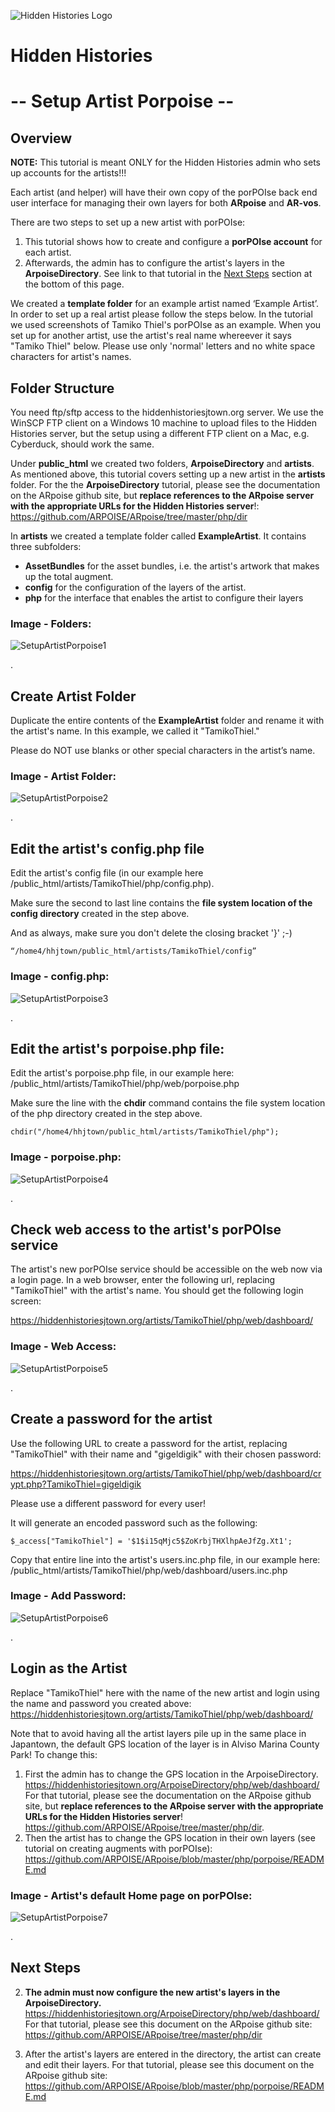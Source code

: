 ![Hidden Histories Logo](/images/hiddenhistories-logo.png)
# Hidden Histories
# -- Setup Artist Porpoise --
## Overview

**NOTE:** This tutorial is meant ONLY for the Hidden Histories admin who sets up accounts for the artists!!!

Each artist (and helper) will have their own copy of the porPOIse back end user interface for managing their own layers for both 
**ARpoise** and **AR-vos**.

There are two steps to set up a new artist with porPOIse:
1. This tutorial shows how to create and configure a **porPOIse account** for each artist.
2. Afterwards, the admin has to configure the artist's layers in the **ArpoiseDirectory**. See link to that tutorial in the [Next Steps](#next-steps) section at the bottom of this page.

We created a **template folder** for an example artist named ‘Example Artist’. In order to set up a real artist please follow the steps below. In the tutorial we used screenshots of Tamiko Thiel's porPOIse as an example. When you set up for another artist, use the artist's real name whereever it says "Tamiko Thiel" below. Please use only 'normal' letters and no white space characters for 
artist's names.

## Folder Structure
You need ftp/sftp access to the hiddenhistoriesjtown.org server. We use the WinSCP FTP client on a Windows 10 machine to upload 
files to the Hidden Histories server, but the setup using a different FTP client on a Mac, e.g. Cyberduck, should work the same.

Under **public_html** we created two folders, **ArpoiseDirectory** and **artists**. As mentioned above, this tutorial covers setting up a new artist in the **artists** folder. For the the **ArpoiseDirectory** tutorial, please see the 
documentation on the ARpoise github site, but **replace references to the ARpoise server with the appropriate URLs for the Hidden Histories server**!: https://github.com/ARPOISE/ARpoise/tree/master/php/dir

In **artists** we created a template folder called **ExampleArtist**. It contains three subfolders:
- **AssetBundles** for the asset bundles, i.e. the artist's artwork that makes up the total augment.
- **config** for the configuration of the layers of the artist.
- **php** for the interface that enables the artist to configure their layers

### Image - Folders:
![SetupArtistPorpoise1](/administration/images/SetupArtistPorpoise1.PNG)

.
## Create Artist Folder
Duplicate the entire contents of the **ExampleArtist** folder and rename it with the artist's name. In this example, we called it "TamikoThiel." 

Please do NOT use blanks or other special characters in the artist’s name.

### Image - Artist Folder:
![SetupArtistPorpoise2](/administration/images/SetupArtistPorpoise2.PNG)

.
## Edit the artist's config.php file
Edit the artist's config file (in our example here /public_html/artists/TamikoThiel/php/config.php).

Make sure the second to last line contains the **file system location of the config directory** created in the step above. 

And as always, make sure you don't delete the closing bracket '}' ;-)
```
“/home4/hhjtown/public_html/artists/TamikoThiel/config”
```
### Image - config.php:
![SetupArtistPorpoise3](/administration/images/SetupArtistPorpoise3.PNG)

.
## Edit the artist's porpoise.php file:
Edit the artist's porpoise.php file, in our example here: /public_html/artists/TamikoThiel/php/web/porpoise.php 

Make sure the line with the **chdir** command contains the file system location of the php directory created in the step above.
```
chdir("/home4/hhjtown/public_html/artists/TamikoThiel/php");
```
### Image - porpoise.php:
![SetupArtistPorpoise4](/administration/images/SetupArtistPorpoise4.PNG)

.
## Check web access to the artist's porPOIse service
The artist's new porPOIse service should be accessible on the web now via a login page. In a web browser, enter the following url, replacing "TamikoThiel" with the artist's name. You should get the following login screen:

https://hiddenhistoriesjtown.org/artists/TamikoThiel/php/web/dashboard/

### Image - Web Access:
![SetupArtistPorpoise5](/administration/images/SetupArtistPorpoise5.PNG)

.
## Create a password for the artist
Use the following URL to create a password for the artist, replacing "TamikoThiel" with their name and "gigeldigik" with their chosen password:

https://hiddenhistoriesjtown.org/artists/TamikoThiel/php/web/dashboard/crypt.php?TamikoThiel=gigeldigik

Please use a different password for every user!

It will generate an encoded password such as the following:
```
$_access["TamikoThiel"] = '$1$i15qMjc5$ZoKrbjTHXlhpAeJfZg.Xt1';
```
Copy that entire line into the artist's users.inc.php file, in our example here: /public_html/artists/TamikoThiel/php/web/dashboard/users.inc.php

### Image - Add Password:
![SetupArtistPorpoise6](/administration/images/SetupArtistPorpoise6.PNG)

.
## Login as the Artist
Replace "TamikoThiel" here with the name of the new artist and login using the name and password you created above:
https://hiddenhistoriesjtown.org/artists/TamikoThiel/php/web/dashboard/

Note that to avoid having all the artist layers pile up in the same place in Japantown, the default GPS location of the layer is in Alviso Marina County Park! To change this:
1. First the admin has to change the GPS location in the ArpoiseDirectory. https://hiddenhistoriesjtown.org/ArpoiseDirectory/php/web/dashboard/ For that tutorial, please see the 
documentation on the ARpoise github site, but **replace references to the ARpoise server with the appropriate URLs for the Hidden Histories server**! https://github.com/ARPOISE/ARpoise/tree/master/php/dir.
2. Then the artist has to change the GPS location in their own layers (see tutorial on creating augments with porPOIse): https://github.com/ARPOISE/ARpoise/blob/master/php/porpoise/README.md

### Image - Artist's default Home page on porPOIse:
![SetupArtistPorpoise7](/administration/images/SetupArtistPorpoise7.PNG)

.
## Next Steps

2. **The admin must now configure the new artist's layers in the ArpoiseDirectory.** https://hiddenhistoriesjtown.org/ArpoiseDirectory/php/web/dashboard/ For that tutorial, please see this document on the ARpoise github site: https://github.com/ARPOISE/ARpoise/tree/master/php/dir

3. After the artist's layers are entered in the directory, the artist can create and edit their layers. For that tutorial, please see this document on the ARpoise github site: https://github.com/ARPOISE/ARpoise/blob/master/php/porpoise/README.md


